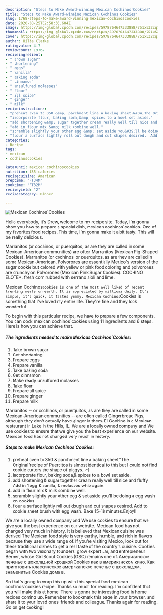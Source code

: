 ```yaml
---
description: "Steps to Make Award-winning Mexican Cochinos`Cookies"
title: "Steps to Make Award-winning Mexican Cochinos`Cookies"
slug: 1768-steps-to-make-award-winning-mexican-cochinoscookies
date: 2020-08-25T02:58:33.604Z
image: https://img-global.cpcdn.com/recipes/5978764647333888/751x532cq70/mexican-cochinoscookies-recipe-main-photo.jpg
thumbnail: https://img-global.cpcdn.com/recipes/5978764647333888/751x532cq70/mexican-cochinoscookies-recipe-main-photo.jpg
cover: https://img-global.cpcdn.com/recipes/5978764647333888/751x532cq70/mexican-cochinoscookies-recipe-main-photo.jpg
author: Hilda Clarke
ratingvalue: 4.7
reviewcount: 19767
recipeingredient:
- " brown sugar"
- " shortening"
- " eggs"
- " vanilla"
- " baking soda"
- " cinnamon"
- " unsulfured molasses"
- " flour"
- " all spice"
- " ginger"
- " milk"
recipeinstructions:
- "preheat oven to 350 &amp; parchment line a baking sheet.&#34;The Original&#34;recipe of Puercitos is almost identical to this but I could not find cookie cutters the shape of piggys..:-)"
- "incorporate flour, baking soda,&amp; spices to a bowl set aside."
- "add shortening &amp; sugar together cream really well till nice and fluffy. Add in 1 egg &amp; vanilla, &amp; molasses whip again."
- "add in flour mix &amp; milk combine well."
- "scramble slightly your other egg &amp; set aside you&#39;ll be doing a egg wash on cookies"
- "flour a surface lightly roll out dough and cut shapes desired.  Add to cookie sheet brush with egg wash. Bake 15-18 minutes.Enjoy!!"
categories:
- Recipe
tags:
- mexican
- cochinoscookies

katakunci: mexican cochinoscookies 
nutrition: 135 calories
recipecuisine: American
preptime: "PT34M"
cooktime: "PT32M"
recipeyield: "2"
recipecategory: Dinner

---
```



![Mexican Cochinos`Cookies](https://img-global.cpcdn.com/recipes/5978764647333888/751x532cq70/mexican-cochinoscookies-recipe-main-photo.jpg)

Hello everybody, it's Drew, welcome to my recipe site. Today, I'm gonna show you how to prepare a special dish, mexican cochinos`cookies. One of my favorites food recipes. This time, I'm gonna make it a bit tasty. This will be really delicious.

Marranitos (or cochinos, or puerquitos, as are they are called in some Mexican-American communities) are often Marranitos (Mexican Pig-Shaped Cookies). Marranitos (or cochinos, or puerquitos, as are they are called in some Mexican-American. Polvorones are essentially Mexico&#39;s version of the sugar cookie but colored with yellow or pink food coloring and polvorones are crunchy on Polvorones (Mexican Pink Sugar Cookies). COCHINO ELOTE*. fresh corn rubbed with serrano aioli and lime.

Mexican Cochinos`Cookies is one of the most well liked of recent trending meals on earth. It is appreciated by millions daily. It's simple, it's quick, it tastes yummy. Mexican Cochinos`Cookies is something that I've loved my entire life. They're fine and they look wonderful.


To begin with this particular recipe, we have to prepare a few components. You can cook mexican cochinos`cookies using 11 ingredients and 6 steps. Here is how you can achieve that.

<!--inarticleads1-->

##### The ingredients needed to make Mexican Cochinos`Cookies:

1. Take  brown sugar
1. Get  shortening
1. Prepare  eggs
1. Prepare  vanilla
1. Take  baking soda
1. Get  cinnamon
1. Make ready  unsulfured molasses
1. Take  flour
1. Prepare  all spice
1. Prepare  ginger
1. Prepare  milk


Marranitos -- or cochinos, or puerquitos, as are they are called in some Mexican-American communities -- are often called Gingerbread Pigs, although they don&#39;t actually have ginger in them. El Cochino is a Mexican restaurant in Lake in the Hills, IL. We are a locally owned company and We use cookies to ensure that we give you the best experience on our website. Mexican food has not changed very much in history. 

<!--inarticleads2-->

##### Steps to make Mexican Cochinos`Cookies:

1. preheat oven to 350 &amp; parchment line a baking sheet.&#34;The Original&#34;recipe of Puercitos is almost identical to this but I could not find cookie cutters the shape of piggys..:-)
1. incorporate flour, baking soda,&amp; spices to a bowl set aside.
1. add shortening &amp; sugar together cream really well till nice and fluffy. Add in 1 egg &amp; vanilla, &amp; molasses whip again.
1. add in flour mix &amp; milk combine well.
1. scramble slightly your other egg &amp; set aside you&#39;ll be doing a egg wash on cookies
1. flour a surface lightly roll out dough and cut shapes desired.  Add to cookie sheet brush with egg wash. Bake 15-18 minutes.Enjoy!!


We are a locally owned company and We use cookies to ensure that we give you the best experience on our website. Mexican food has not changed very much in history. It is believed that Mexican cuisine was derived The Mexican food style is very earthy, humble, and rich in flavors because they use a wide range of. If you&#39;re visiting Mexico, look out for these traditional dishes to get a real taste of the country&#39;s cuisine. Cookies began with two visionary founders: grow expert Jai, and entrepreneur Berner, whose Girl Scout Cookies (GSC) remains one of. Американское печенье с шоколадной крошкой Cookies как в американском кино. Как приготовить классическое американское печенье с шоколадом, знаменитые Cookies дома в. 

So that's going to wrap this up with this special food mexican cochinos`cookies recipe. Thanks so much for reading. I'm confident that you will make this at home. There is gonna be interesting food in home recipes coming up. Remember to bookmark this page in your browser, and share it to your loved ones, friends and colleague. Thanks again for reading. Go on get cooking!

